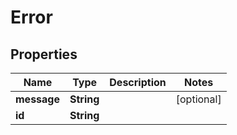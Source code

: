 
# Error

## Properties
Name | Type | Description | Notes
------------ | ------------- | ------------- | -------------
**message** | **String** |  |  [optional]
**id** | **String** |  | 



